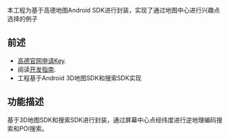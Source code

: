 本工程为基于高德地图Android SDK进行封装，实现了通过地图中心进行兴趣点选择的例子
## 前述 ##
- [高德官网申请Key](http://lbs.amap.com/dev/#/).
- 阅读[开发指南](http://lbs.amap.com/api/android-sdk/summary/).
- 工程基于Android 3D地图SDK和搜索SDK实现

## 功能描述 ##
基于3D地图SDK和搜索SDK进行封装，通过屏幕中心点经纬度进行逆地理编码搜索和POI搜索。
